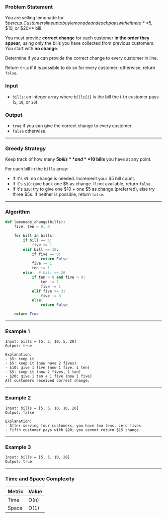 ### Problem Statement

You are selling lemonade for $5 per cup. Customers line up to buy lemonade and each pays with either a **$5, $10, or $20** bill.

You must provide **correct change** for each customer **in the order they appear**, using only the bills you have collected from previous customers. You start with **no change**.

Determine if you can provide the correct change to every customer in line.

Return `true` if it is possible to do so for every customer; otherwise, return `false`.

### Input

- `bills`: an integer array where `bills[i]` is the bill the i-th customer pays (`5`, `10`, or `20`).

### Output

- `true` if you can give the correct change to every customer.
- `false` otherwise.

---

### Greedy Strategy

Keep track of how many **$5 bills** and **$10 bills** you have at any point.

For each bill in the `bills` array:

- If it's `$5`: no change is needed. Increment your $5 bill count.
- If it's `$10`: give back one $5 as change. If not available, return `false`.
- If it's `$20`: try to give one $10 + one $5 as change (preferred), else try three $5s. If neither is possible, return `false`.

---

### Algorithm

```python
def lemonade_change(bills):
    five, ten = 0, 0

    for bill in bills:
        if bill == 5:
            five += 1
        elif bill == 10:
            if five == 0:
                return False
            five -= 1
            ten += 1
        else:  # bill == 20
            if ten > 0 and five > 0:
                ten -= 1
                five -= 1
            elif five >= 3:
                five -= 3
            else:
                return False

    return True

```

---

### Example 1

```
Input: bills = [5, 5, 10, 5, 20]
Output: true

Explanation:
- $5: keep it
- $5: keep it (now have 2 fives)
- $10: give 1 five (now 1 five, 1 ten)
- $5: keep it (now 2 fives, 1 ten)
- $20: give 1 ten + 1 five (now 1 five)
All customers received correct change.

```

---

### Example 2

```
Input: bills = [5, 5, 10, 10, 20]
Output: false

Explanation:
- After serving four customers, you have two tens, zero fives.
- Fifth customer pays with $20; you cannot return $15 change.

```

---

### Example 3

```
Input: bills = [5, 5, 10, 20]
Output: true

```

---

### Time and Space Complexity

| Metric | Value |
| ------ | ----- |
| Time   | O(n)  |
| Space  | O(1)  |
